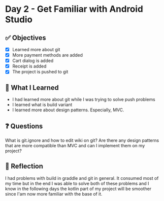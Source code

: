 # Day 2 - Get Familiar with Android Studio

## ✅ Objectives
- [x] Learned more about git
- [x] More payment methods are added
- [x] Cart dialog is added
- [x] Receipt is added
- [x] The project is pushed to git

## 📘 What I Learned
- I had learned more about git while I was trying to solve push problems
- I learned what is build variant
- I learned more about design patterns. Especially, MVC.

## ❓ Questions
What is git.ignore and how to edit wiki on git?
Are there any design patterns that are more compatible than MVC and can I implement them on my project?
## 💬 Reflection
I had problems with build in graddle and git in general. It consumed most of my time but in the end I was able to solve both of these problems and I know in the following days the kotlin part of my project will be smoother since I'am now more familiar with the base of it. 




